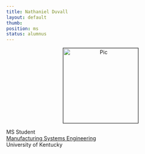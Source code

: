 ```yaml
---
title: Nathaniel Duvall
layout: default
thumb:
position: ms
status: alumnus
---
```

<div class="flex-container" >
 <div align="center"><img src="{{ page.thumb }}" alt="Pic" height="200px" width="200px" border="1px solid gray">
 </div>
 <div class = "justified">
   <p>MS Student<br />
     <a href="https://www.engr.uky.edu/research-faculty/departments/mechanical-engineering">Manufacturing Systems Engineering</a><br />
     University of Kentucky
   </p>
 </div>
</div>
